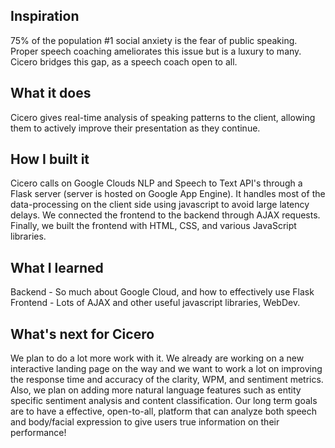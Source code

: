 ## Inspiration
75% of the population #1 social anxiety is the fear of public speaking. Proper speech coaching ameliorates this issue but is a luxury to many. Cicero bridges this gap, as a speech coach open to all.

## What it does
Cicero gives real-time analysis of speaking patterns to the client, allowing them to actively improve their presentation as they continue.

## How I built it
Cicero calls on Google Clouds NLP and Speech to Text API's through a Flask server (server is hosted on Google App Engine). It handles most of the data-processing on the client side using javascript to avoid large latency delays. We connected the frontend to the backend through AJAX requests. Finally, we built the frontend with HTML, CSS, and various JavaScript libraries. 

## What I learned
Backend - So much about Google Cloud, and how to effectively use Flask
Frontend - Lots of AJAX and other useful javascript libraries, WebDev.

## What's next for Cicero
We plan to do a lot more work with it. We already are working on a new interactive landing page on the way and we want to work a lot on improving the response time and accuracy of the clarity, WPM, and sentiment metrics. Also, we plan on adding more natural language features such as entity specific sentiment analysis and content classification. 
Our long term goals are to have a effective, open-to-all, platform that can analyze both speech and body/facial expression to give users true information on their performance!

